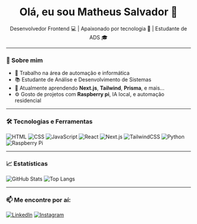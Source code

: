 <h1 align="center">Olá, eu sou Matheus Salvador 👋</h1>

<p align="center">
  Desenvolvedor Frontend 💻 | Apaixonado por tecnologia 🔧 | Estudante de ADS 🎓
</p>

---

### 🚀 Sobre mim

- 💼 Trabalho na área de automação e informática
- 📚 Estudante de Análise e Desenvolvimento de Sistemas
- 🌱 Atualmente aprendendo **Next.js**, **Tailwind**, **Prisma**, e mais...
- ⚙️ Gosto de projetos com **Raspberry pi**, IA local, e automação residencial

---

### 🛠️ Tecnologias e Ferramentas

![HTML](https://img.shields.io/badge/HTML5-e34c26?style=flat-square&logo=html5&logoColor=white)
![CSS](https://img.shields.io/badge/CSS3-264de4?style=flat-square&logo=css3&logoColor=white)
![JavaScript](https://img.shields.io/badge/JavaScript-F7DF1E?style=flat-square&logo=javascript&logoColor=black)
![React](https://img.shields.io/badge/React-61DAFB?style=flat-square&logo=react&logoColor=black)
![Next.js](https://img.shields.io/badge/Next.js-000000?style=flat-square&logo=next.js&logoColor=white)
![TailwindCSS](https://img.shields.io/badge/Tailwind_CSS-38B2AC?style=flat-square&logo=tailwind-css&logoColor=white)
![Python](https://img.shields.io/badge/Python-3776AB?style=flat-square&logo=python&logoColor=white)
![Raspberry Pi](https://img.shields.io/badge/Raspberry%20Pi-C51A4A?style=flat-square&logo=raspberry-pi&logoColor=white)

---

### 📈 Estatísticas

![GitHub Stats](https://github-readme-stats.vercel.app/api?username=matheussalvador&show_icons=true&theme=radical)
![Top Langs](https://github-readme-stats.vercel.app/api/top-langs/?username=matheussalvador&layout=compact&theme=radical)

---

### 📫 Me encontre por aí:

[![LinkedIn](https://img.shields.io/badge/-LinkedIn-0A66C2?style=flat-square&logo=linkedin&logoColor=white)](https://www.linkedin.com/in/seu-usuario)
[![Instagram](https://img.shields.io/badge/-Instagram-E4405F?style=flat-square&logo=instagram&logoColor=white)](https://www.instagram.com/matheusalvador22/)
